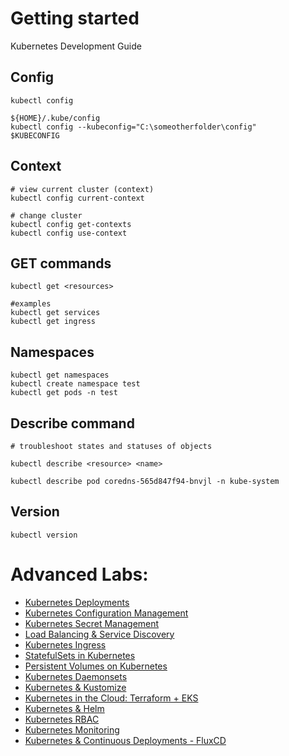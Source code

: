 # Getting started

Kubernetes Development Guide

## Config

```
kubectl config

${HOME}/.kube/config
kubectl config --kubeconfig="C:\someotherfolder\config"
$KUBECONFIG
```

## Context

```
# view current cluster (context)
kubectl config current-context

# change cluster
kubectl config get-contexts
kubectl config use-context
```

## GET commands

```
kubectl get <resources>

#examples
kubectl get services
kubectl get ingress
```

## Namespaces

```
kubectl get namespaces
kubectl create namespace test
kubectl get pods -n test
```

## Describe command

```
# troubleshoot states and statuses of objects

kubectl describe <resource> <name>

kubectl describe pod coredns-565d847f94-bnvjl -n kube-system
```

## Version

```
kubectl version
```

# Advanced Labs:

- [Kubernetes Deployments](deployments/readme.md)
- [Kubernetes Configuration Management](configmap/readme.md)
- [Kubernetes Secret Management](secrets/readme.md)
- [Load Balancing & Service Discovery](services/readme.md)
- [Kubernetes Ingress](ingress/readme.md)
- [StatefulSets in Kubernetes](statefulsets/notes.md)
- [Persistent Volumes on Kubernetes](persistentvolume/readme.md)
- [Kubernetes Daemonsets](daemonsets/README.md)
- [Kubernetes & Kustomize](kustomize/readme.md)
- [Kubernetes in the Cloud: Terraform + EKS](iac/terraform/readme.md)
- [Kubernetes & Helm](helm/README.md)
- [Kubernetes RBAC](rbac/README.md)
- [Kubernetes Monitoring](monitoring/1.23/README.md)
- [Kubernetes & Continuous Deployments - FluxCD](fluxcd/README.md)

